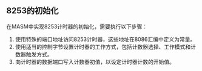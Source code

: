 ## 8253的初始化

在MASM中实现8253计时器的初始化，需要执行以下步骤：

1. 使用特殊的端口地址访问8253计时器，这些地址在8086汇编中定义为常量。
2. 使用适当的控制字节设置计时器的工作方式，包括计数器选择、工作模式和计数器触发方式。
3. 向计时器的数据端口写入计数器初值，以设定计时器计数的开始值。

## 